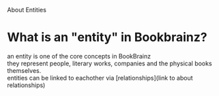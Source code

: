 About Entities

# What is an "entity" in Bookbrainz?
an entity is one of the core concepts in BookBrainz<br>
they represent people, literary works, companies and the physical books themselves.<br>
entities can be linked to eachother via [relationships](link to about relationships)
